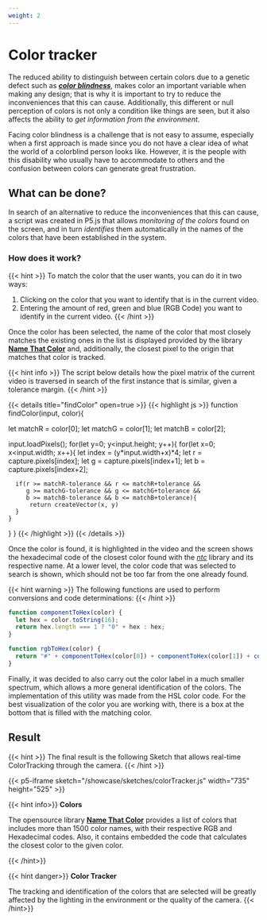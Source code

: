 ```yaml
---
weight: 2
---
```


# **Color tracker**

The reduced ability to distinguish between certain colors due to a genetic defect such as [***color blindness***](https://en.wikipedia.org/wiki/Color_blindness), makes color an important variable when making any design; that is why it is important to try to reduce the inconveniences that this can cause. Additionally, this different or null perception of colors is not only a condition like things are seen, but it also affects the ability to *get information from the environment*.

Facing color blindness is a challenge that is not easy to assume, especially when a first approach is made since you do not have a clear idea of what the world of a colorblind person looks like. However, it is the people with this disability who usually have to accommodate to others and the confusion between colors can generate great frustration.

## What can be done?

In search of an alternative to reduce the inconveniences that this can cause, a script was created in P5.js that allows *monitoring of the colors* found on the screen, and in turn *identifies* them automatically in the names of the colors that have been established in the system.

### How does it work?

{{< hint >}}
To match the color that the user wants, you can do it in two ways:
1. Clicking on the color that you want to identify that is in the current video.
2. Entering the amount of red, green and blue (RGB Code) you want to identify in the current video.
{{< /hint >}}

Once the color has been selected, the name of the color that most closely matches the existing ones in the list is displayed provided by the library [**Name That Color**](https://chir.ag/projects/name-that-color/) and, additionally, the closest pixel to the origin that matches that color is tracked.

{{< hint info >}}
The script below details how the pixel matrix of the current video is traversed in search of the first instance that is similar, given a tolerance margin.
{{< /hint >}}

{{< details title="findColor" open=true >}}
{{< highlight js >}}
function findColor(input, color){

  let matchR = color[0];
  let matchG = color[1];
  let matchB = color[2];

  input.loadPixels();
  for(let y=0; y<input.height; y++){
    for(let x=0; x<input.width; x++){
      let index = (y*input.width+x)*4;
      let r = capture.pixels[index];
      let g = capture.pixels[index+1];
      let b = capture.pixels[index+2];

      if(r >= matchR-tolerance && r <= matchR+tolerance &&
         g >= matchG-tolerance && g <= matchG+tolerance &&
         b >= matchB-tolerance && b <= matchB+tolerance){
          return createVector(x, y)
      }
    }
  }
}
{{< /highlight >}}
{{< /details >}}

Once the color is found, it is highlighted in the video and the screen shows the hexadecimal code of the closest color found with the [*ntc*](https://chir.ag/projects/ntc/) library and its respective name. At a lower level, the color code that was selected to search is shown, which should not be too far from the one already found.

{{< hint warning >}}
The following functions are used to perform conversions and code determinations:
{{< /hint >}}

``` js
function componentToHex(color) {
  let hex = color.toString(16);
  return hex.length === 1 ? "0" + hex : hex;
}

function rgbToHex(color) {
  return "#" + componentToHex(color[0]) + componentToHex(color[1]) + componentToHex(color[2]);
}
```

Finally, it was decided to also carry out the color label in a much smaller spectrum, which allows a more general identification of the colors. The implementation of this utility was made from the HSL color code. For the best visualization of the color you are working with, there is a box at the bottom that is filled with the matching color.

## Result

{{< hint >}}
The final result is the following Sketch that allows real-time ColorTracking through the camera.
{{< /hint >}}

{{< p5-iframe sketch="/showcase/sketches/colorTracker.js" width="735" height="525" >}}

{{< hint info>}}
**Colors**

The opensource library [**Name That Color**](https://chir.ag/projects/ntc/) provides a list of colors that includes more than 1500 color names, with their respective RGB and Hexadecimal codes. Also, it contains embedded the code that calculates the closest color to the given color.

{{< /hint>}}

{{< hint danger>}}
**Color Tracker**

The tracking and identification of the colors that are selected will be greatly affected by the lighting in the environment or the quality of the camera.
{{< /hint>}}